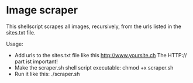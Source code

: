 # Image scraper

This shellscript scrapes all images, recursively, from the urls listed
in the sites.txt file.

Usage:
  - Add urls to the sites.txt file like this
      http://www.yoursite.ch
    The HTTP:// part ist important!
  - Make the scraper.sh shell script executable:
      chmod +x scraper.sh
  - Run it like this:
      ./scraper.sh
